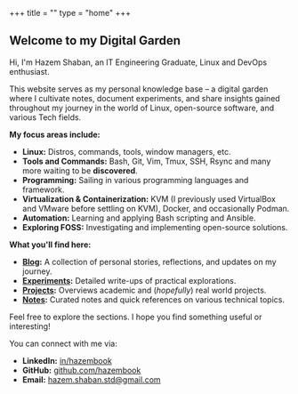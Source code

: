 +++
title = ""
type = "home"
+++

## Welcome to my Digital Garden

Hi, I'm Hazem Shaban, an IT Engineering Graduate, Linux and DevOps enthusiast.

This website serves as my personal knowledge base – a digital garden where I cultivate notes, document experiments, and share insights gained throughout my journey in the world of Linux, open-source software, and various Tech fields.

**My focus areas include:**

*   **Linux:** Distros, commands, tools, window managers, etc.
*   **Tools and Commands:** Bash, Git, Vim, Tmux, SSH, Rsync and many more waiting to be **discovered**.
*   **Programming:** Sailing in various programming languages and framework.
*   **Virtualization & Containerization:** KVM (I previously used VirtualBox and VMware before settling on KVM), Docker, and occasionally Podman.
*   **Automation:** Learning and applying Bash scripting and Ansible.
*   **Exploring FOSS:** Investigating and implementing open-source solutions.

**What you'll find here:**

*   **[Blog](/blog):** A collection of personal stories, reflections, and updates on my journey.
*   **[Experiments](/experiments):** Detailed write-ups of practical explorations.
*   **[Projects](/projects):** Overviews academic and (*hopefully*) real world projects.
*   **[Notes](/notes):** Curated notes and quick references on various technical topics.

Feel free to explore the sections. I hope you find something useful or interesting!

You can connect with me via:

*   **LinkedIn:** [in/hazembook](https://linkedin.com/in/hazembook)
*   **GitHub:** [github.com/hazembook](https://github.com/hazembook)
*   **Email:** [hazem.shaban.std@gmail.com](mailto:hazem.shaban.std@gmail.com)
